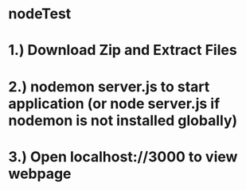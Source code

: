 # nodeTest

# 1.) Download Zip and Extract Files

# 2.) nodemon server.js to start application (or node server.js if nodemon is not installed globally)

# 3.) Open localhost://3000 to view webpage
